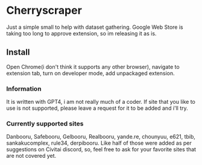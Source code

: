 # Cherryscraper
Just a simple small to help with dataset gathering.
Google Web Store is taking too long to approve extension, so im releasing it as is.
## Install
Open Chrome(i don't think it supports any other browser), navigate to extension tab, turn on developer mode, add unpackaged extension.
### Information
It is written with GPT4, i am not really much of a coder.
If site that you like to use is not supported, please leave a request for it to be added and i'll try.

### Currently supported sites
Danbooru, Safebooru, Gelbooru, Realbooru, yande.re, chounyuu, e621, tbib, sankakucomplex, rule34, derpibooru.
Like half of those were added as per suggestions on Civitai discord, so, feel free to ask for your favorite sites that are not covered yet.
